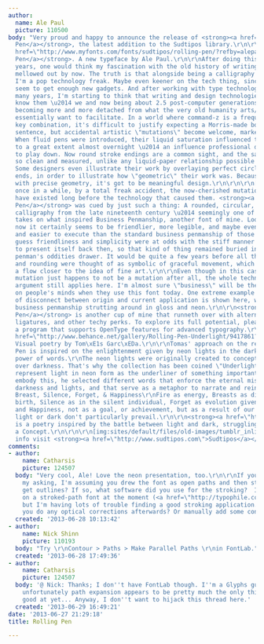 ```yaml
---
author:
  name: Ale Paul
  picture: 110500
body: "Very proud and happy to announce the release of <strong><a href=\"http://www.myfonts.com/fonts/sudtipos/rolling-pen/?refby=alepaul\">Rolling
  Pen</a></strong>, the latest addition to the Sudtipos library.\r\n\r\n[img:sites/default/files/old-images/tumblr_inline_mp14i8gVyk1qz4rgp_4752.gif]\r\n\r\n\r\n<strong><a
  href=\"http://www.myfonts.com/fonts/sudtipos/rolling-pen/?refby=alepaul\">Rolling
  Pen</a></strong>. A new typeface by Ale Paul.\r\n\r\nAfter doing this for so many
  years, one would think my fascination with the old history of writing would have
  mellowed out by now. The truth is that alongside being a calligraphy history buff,
  I'm a pop technology freak. Maybe even keener on the tech thing, since I just can't
  seem to get enough new gadgets. And after working with type technologies for so
  many years, I'm starting to think that writing and design technologies as we now
  know them \u2014 we and now being about 2.5 post-computer generations \u2014 keep
  becoming more and more detached from what the very old humanity arts/tasks they
  essentially want to facilitate. In a world where command-z is a frequently used
  key combination, it's difficult to justify expecting a Morris-made book or a Zaner-drawn
  sentence, but accidental artistic \"mutations\" become welcome, marketable features.
  When fluid pens were introduced, their liquid saturation influenced type design
  to a great extent almost overnight \u2014 an influence professional designers tend
  to play down. Now round stroke endings are a common sight, and the saturation is
  so clean and measured, unlike any liquid-paper relationship possible in reality.
  Some designers even illustrate their work by overlaying perfect circles at stroke
  ends, in order to illustrate how \"geometric\" their work was. Because if it's measured
  with precise geometry, it's got to be meaningful design.\r\n\r\n\r\n[img:sites/default/files/old-images/typophilerolling_6177.png]\r\n\r\nAnd
  once in a while, by a total freak accident, the now-cherished mutations prove to
  have existed long before the technology that caused them. <strong><a href=\"http://www.myfonts.com/fonts/sudtipos/rolling-pen/?refby=alepaul\">Rolling
  Pen</a></strong> was cued by just such a thing: A rounded, circular, roll-flowing
  calligraphy from the late nineteenth century \u2014 seemingly one of those experimental
  takes on what inspired Business Penmanship, another font of mine. Looking at it
  now it certainly seems to be friendlier, more legible, and maybe even more practical
  and easier to execute than the standard business penmanship of those days, but I
  guess friendliness and simplicity were at odds with the stiff manner business  liked
  to present itself back then, so that kind of thing remained buried in the professional
  penman's oddities drawer. It would be quite a few years before all this curviness
  and rounding were thought of as symbolic of graceful movement, which brought such
  a flow closer to the idea of fine art.\r\n\r\nEven though in this case the accidental
  mutation just happens to not be a mutation after all, the whole technology-transforms-application
  argument still applies here. I'm almost sure \"business\" will be the last thing
  on people's minds when they use this font today. One extreme example of that level
  of disconnect between origin and current application is shown here, with the so-called
  business penmanship strutting around in gloss and neon.\r\n\r\n<strong><a href=\"http://www.myfonts.com/fonts/sudtipos/rolling-pen/?refby=alepaul\">Rolling
  Pen</a></strong> is another cup of mine that runneth over with alternates, swashes,
  ligatures, and other techy perks. To explore its full potential, please use it in
  a program that supports OpenType features for advanced typography.\r\n\r\n________________________________________________________\r\n\r\n<strong><a
  href=\"http://www.behance.net/gallery/Rolling-Pen-Underlight/9417861?fb_action_ids=10151677242915306&fb_action_types=og.likes&fb_source=aggregation&fb_aggregation_id=288381481237582\">Underlight</a></strong>.
  Visual poetry by Tom\xE1s Garc\xEDa.\r\n\r\nTomas' approach on the reveal of Rolling
  Pen is inspired on the enlightenment given by neon lights in the dark, through the
  power of words.\r\nThe neon lights were originally created to conceptually narrate
  over darkness. That's why the collection has been coined \"Underlight\"; a way to
  represent light in neon form as the underliner of something important through light.\r\nTo
  embody this, he selected different words that enforce the eternal misbalance between
  darkness and lights, and that serve as a metaphor to narrate and reinforce the Concept.\r\n\r\nFire,
  Breast, Silence, Forget, & Happiness\r\nFire as energy, Breasts as diversity in
  birth, Silence as in the silent individual, Forget as evolution given by forgetfulness
  and Happiness, not as a goal, or achievement, but as a result of our lives, where
  light or dark don't particularly prevail.\r\n\r\n<strong><a href=\"http://www.behance.net/gallery/Rolling-Pen-Underlight/9417861?fb_action_ids=10151677242915306&fb_action_types=og.likes&fb_source=aggregation&fb_aggregation_id=288381481237582\">Underlight</a></strong>
  is a poetry inspired by the battle between light and dark, struggling to generate
  a Concept.\r\n\r\n\r\n[img:sites/default/files/old-images/tumblr_inline_mp18pkhOwj1qz4rgp_6359.gif]\r\n\r\n________________________________________________________\r\n\r\n\r\nMore
  info visit <strong><a href=\"http://www.sudtipos.com\">Sudtipos</a></strong>"
comments:
- author:
    name: Catharsis
    picture: 124507
  body: "Very cool, Ale! Love the neon presentation, too.\r\n\r\nIf you don't mind
    my asking, I'm assuming you drew the font as open paths and then stroked it to
    get outlines? If so, what software did you use for the stroking?  I'm also working
    on a stroked-path font at the moment (<a href=\"http://typophile.com/node/103594\">here</a>),
    but I'm having lots of trouble finding a good stroking application. \r\n\r\nDid
    you do any optical corrections afterwards? Or manually add some contrast?"
  created: '2013-06-28 10:13:42'
- author:
    name: Nick Shinn
    picture: 110193
  body: "Try \r\nContour > Paths > Make Parallel Paths \r\nin FontLab."
  created: '2013-06-28 17:49:36'
- author:
    name: Catharsis
    picture: 124507
  body: '@ Nick: Thanks; I don''t have FontLab though. I''m a Glyphs guy now, and
    unfortunately path expansion appears to be pretty much the only thing Glyphs isn''t
    good at yet... Anyway, I don''t want to hijack this thread here.'
  created: '2013-06-29 16:49:21'
date: '2013-06-27 21:29:18'
title: Rolling Pen

---
```

